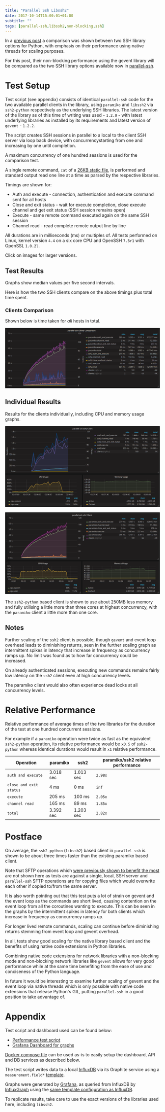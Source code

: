```yaml
---
title: "Parallel Ssh Libssh2"
date: 2017-10-14T15:00:01+01:00
subtitle: ""
tags: [parallel-ssh,libssh2,non-blocking,ssh]
---
```


In a [previous post](../ssh2-python) a comparison was shown between two SSH library options for Python, with emphasis on their performance using native threads for scaling purposes.

For this post, their non-blocking performance using the gevent library will be compared as the two SSH library options available now in [parallel-ssh](https://github.com/ParallelSSH/parallel-ssh).

# Test Setup

Test script (see appendix) consists of identical `parallel-ssh` code for the two available parallel clients in the library, using `paramiko` and `libssh2` via `ssh2-python` respectively as the underlying SSH libraries. The latest version of the library as of this time of writing was used - `1.2.0` - with latest underlying libraries as installed by its requirements and latest version of `gevent` - `1.2.2`.

The script creates SSH sessions in parallel to a local to the client SSH server via loop back device, with concurrencystarting from one and increasing by one until completion.

A maximum concurrency of one hundred sessions is used for the comparison test.

A single remote command, `cat` of a [26KB static file](https://github.com/ParallelSSH/ssh2-python/blob/master/LICENSE), is performed and standard output read one line at a time as parsed by the respective libraries.

Timings are shown for:

* Auth and execute - connection, authentication and execute command sent for all hosts
* Close and exit status - wait for execute completion, close execute channel and get exit status (SSH session remains open)
* Execute - same remote command executed again on the same SSH session
* Channel read - read complete remote output line by line

All durations are in milliseconds (ms) or multiples of. All tests performed on Linux, kernel version `4.4` on a six core CPU and OpenSSH `7.5r1` with OpenSSL `1.0.2l`.

Click on images for larger versions.

## Test Results

Graphs show median values per five second intervals.

Here is how the two SSH clients compare on the above timings plus total time spent.

### Clients Comparison

Shown below is time taken for *all* hosts in total.

[![parallel-ssh ssh2 paramiko](/static/pssh_clients.png "Clients Comparison")](/static/pssh_clients.png)

## Individual Results

Results for the clients individually, including CPU and memory usage graphs.

[![parallel-ssh ssh2](/static/pssh_ssh2.png "Individual SSH2")](/static/pssh_ssh2.png)

[![parallel-ssh paramiko](/static/pssh_paramiko.png "Individual paramiko")](/static/pssh_paramiko.png)

The `ssh2-python` based client is shown to use about 250MB less memory and fully utilising a little more than three cores at highest concurrency, with the `paramiko` client a little more than one core.

## Notes

Further scaling of the ``ssh2`` client is possible, though ``gevent`` and event loop overhead leads to diminishing returns, seen in the further scaling graph as intermittent spikes in latency that increase in frequency as concurrency ramps up. No limit was found as to how far concurrency could be increased.

On already authenticated sessions, executing new commands remains fairly low latency on the `ssh2` client even at high concurrency levels.

The paramiko client would also often experience dead locks at all concurrency levels.

# Relative Performance

Relative performance of average times of the two libraries for the duration of the test at one hundred concurrent sessions.

For example if a `paramiko` operation were twice as fast as the equivalent `ssh2-python` operation, its relative performance would be `x0.5` of `ssh2-python` whereas identical durations would result in `x1` relative performance.


Operation| paramiko | ssh2 | paramiko/ssh2 relative performance
---------| ---------| -----| -------------
`auth and execute` |  3.018 sec | 1.013 sec | `2.98x`
`close and exit status` | 4 ms | 0 ms | `inf`
`execute` | 205 ms |  100 ms | `2.05x`
`channel read` | 165 ms | 89 ms | `1.85x`
`total` | 3.392 sec | 1.203 sec | `2.82x`


# Postface

On average, the `ssh2-python` (`libssh2`) based client in `parallel-ssh` is shown to be about three times faster than the existing paramiko based client.

Note that SFTP operations which [were previously shown to benefit the most](../ssh2-python) are not shown here as tests are against a single, local, SSH server and `parallel-ssh` SFTP operations are for copying files which would overwrite each other if copied to/from the same server.

It is also worth pointing out that this test puts a lot of strain on gevent and the event loop as the commands are short lived, causing contention on the event loop from all the coroutines wanting to execute. This can be seen in the graphs by the intermittent spikes in latency for both clients which increase in frequency as concurrency ramps up.

For longer lived remote commands, scaling can continue before diminishing returns stemming from event loop and gevent overhead.

In all, tests show good scaling for the native library based client and the benefits of using native code extensions in Python libraries.

Combining native code extensions for network libraries with a non-blocking mode and non-blocking network libraries like `gevent` allows for very good performance while at the same time benefiting from the ease of use and conciseness of the Python language.

In future it would be interesting to examine further scaling of gevent and the event loop via native threads which is only possible with native code extensions that release Python's GIL, putting `parallel-ssh` in a good position to take advantage of.

# Appendix

Test script and dashboard used can be found below:

* [Performance test script](https://gist.githubusercontent.com/pkittenis/e0221acae77fd0fc251951dd9c6aa69b)
* [Grafana Dashboard for graphs](https://gist.github.com/pkittenis/c47938539d2e8880ca920f2f1cc02abe)

[Docker compose file](https://github.com/InfluxGraph/influxgraph/blob/master/docker/compose/) can be used as-is to easily setup the dashboard, API and DB services as described below.

The test script writes data to a local [InfluxDB](https://portal.influxdata.com/downloads) via its Graphite service using a `measurement.field*` [template](https://github.com/influxdata/influxdb/tree/master/services/graphite#templates).

Graphs were generated by [Grafana](https://grafana.com), as queried from InfluxDB by [InfluxGraph](https://github.com/InfluxGraph/influxgraph) using the [same template configuration as InfluxDB](https://github.com/InfluxGraph/influxgraph#influxdb-graphite-metric-templates).

To replicate results, take care to use the exact versions of the libraries used here, including `libssh2`.
